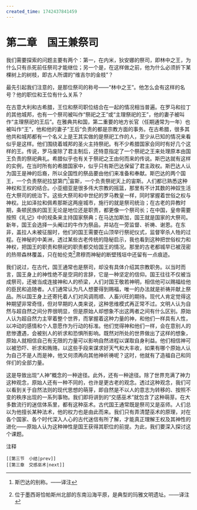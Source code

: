 ```yaml
---
created_time: 1742437841459
---
```

   

# 第二章　国王兼祭司

我们需要探索的问题主要有两个：第一，在内米，狄安娜的祭司，即林中之王，为什么只有杀死前任祭司才能继位；另一个是，在这样做之前，他为什么必须折下某棵树上的树枝，即古人所谓的“维吉尔的金枝”？

最先引起我们注意的，是那位祭司的称号——“林中之王”。他怎么会有这样的名号？他的职位和王位有什么关系？

在古意大利和古希腊，王位和祭司职位结合在一起的情况相当普遍。在罗马和拉丁的其他城邦，也有一个祭司被叫作“祭祀之王”或“主理祭祀的王”，他的妻子被叫作“主理祭祀的王后”。在雅典共和国，第二重要的地方长官（任期通常为一年）也被叫作“王”，他和他的妻子“王后”负责的都是宗教方面的事务。在古希腊，很多其他共和城邦都有一个名义上是王其实做的是祭祀工作的人，至少从已知的情况来看似乎是这样。他们围绕着城邦的圣火主持祭祀。有不少希腊国家会同时有好几个这样的王。传说，罗马废除了君主制后，还特意指定了一个祭祀之王来处理原本由国王负责的祭祀典礼。希腊似乎也有关于祭祀之王由何而来的传说。斯巴达就有这样的实例，在当时所有的希腊国家中，似乎只有斯巴达保留了君主政权。斯巴达人认为国王是神的后裔，所以全国性的祭品要由他们来准备和奉献。斯巴达的两个国王，一个负责祭祀拉瑟第门[^1]宙斯，一个负责祭祀天上的宙斯。人们都已熟悉这种神权和王权的结合。小亚细亚是很多伟大宗教的摇篮，那里有不计其数的神奴生活在大祭司的统治下。这些大祭司和中世纪的罗马教皇一样，同时掌握着世俗之权与神权。比如泽拉和佩希那斯这两座城市，施行的就是祭司统治；在古老的异教时期，条顿民族的国王无论是地位还是职责，都更像一个祭司长；在中国，皇帝需要按照《礼记》中的规条来主持国家祭典；在马达加斯加，国王就是国家的大祭司。新年，国王会选择一头阉过的牛作为祭品，并站在一旁监督、祈祷、谢恩。在东非，盖拉人未被征服时，他们的国王需要在山顶举行祭祀仪式，监督宰杀人牲的过程。在神秘的中美洲，透过某些古老传统的隐秘启示，我也看到这种把世俗权力和神权，把国王的职责和祭祀的职责都交给国王的情况。那里的古老都城早已被茂密的热带森林覆盖，只在帕伦克[^2]肃穆而神秘的断壁残垣中还留有一点痕迹。

我们说过，在古代，国王通常也是祭司，却没有具体介绍其宗教职务。以当时而言，国王身上的神性绝不是空洞的言辞，它是一种坚定的信仰。国王往往不仅被当成祭司，还被当成连接神和人的桥梁，人们对国王敬若神明，相信他可以赐福给他的臣民和追随者。人们通常认为凡人想要得到赐福，唯一的办法就是祈祷并献上祭品。所以国王身上还寄托着人们对风调雨顺、人畜兴旺的期待。现代人肯定觉得这种期望非常奇怪，但对早期的人类来说，这种思维模式再正常不过。文明人认为自然与超自然之间分界很明显，但是原始人却想象不出这两者之间有什么区别。原始人认为超自然力主宰着整个世界，而掌握着这种力量的神，和他们一样具有人性，以冲动的感情和个人意愿作为行动的标准。他们觉得神和他们一样，会在意别人的悲惨遭遇，会被别人的祈求和恐惧所影响。既然对所处的世界做出了这样的想象，原始人就相信自己有无限的力量可以影响自然进程以谋取自身利益。他们相信神可以被恐吓、祈求和贿赂，以这些手段来谋求好天气和大丰收，如果有哪个原始人认为自己不是人而是神，他又何须再向其他神祈祷呢？这时，他就有了造福自己和同伴们的全部力量。

这是导致出现“人神”概念的一种途径。此外，还有一种途径。除了世界充满了神力这种观念，原始人还有一种不同的，也许是更古老的观念。透过这种观念，我们可以看到关于自然法则的现代思想的萌芽，即自然是不以人的意志为转移的、按照不变的秩序出现的一系列事物。我们即将讲到的“交感巫术”就包含了这种萌芽。在大多数流行的迷信体系里，都有这种巫术。古代国王通常既是祭司又是巫师。人们总以为他擅长某种法术，他的权力也是由此而来。我们只有弄清楚巫术的原理，对在各个国家、各个时代深入人心的古代迷信有所了解，才能真正理解王权及其神性的进化——原始人认为这种神性是国王获得其职位的前提。为此，我们要深入探讨这个课题。

注释

[^1]: 斯巴达的别称。——译注
[^2]: 位于墨西哥恰帕斯州北部的东南沿海平原，是典型的玛雅文明遗址。——译注

```booknav
[[第三节　小结|prev]]
[[第三章　交感巫术|next]]
```